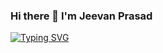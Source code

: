 ### Hi there 👋 I'm Jeevan Prasad

[![Typing SVG](https://readme-typing-svg.herokuapp.com?color=%2336BCF7&lines=The+five+boxing+wizards+jump+quickly)](https://git.io/typing-svg)
